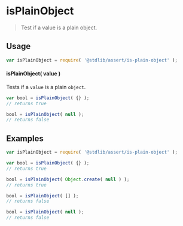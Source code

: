 # isPlainObject

> Test if a value is a plain object.

<section class="usage">

## Usage

```javascript
var isPlainObject = require( '@stdlib/assert/is-plain-object' );
```

#### isPlainObject( value )

Tests if a `value` is a plain `object`.

```javascript
var bool = isPlainObject( {} );
// returns true

bool = isPlainObject( null );
// returns false
```

</section>

<!-- /.usage -->

<section class="examples">

## Examples

```javascript
var isPlainObject = require( '@stdlib/assert/is-plain-object' );

var bool = isPlainObject( {} );
// returns true

bool = isPlainObject( Object.create( null ) );
// returns true

bool = isPlainObject( [] );
// returns false

bool = isPlainObject( null );
// returns false
```

</section>

<!-- /.examples -->

<section class="links">

</section>

<!-- /.links -->
